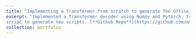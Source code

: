 ```yaml
---
title: "Implementing a Transformer from scratch to generate The Office scripts."
excerpt: "Implemented a Transformer decoder using Numpy and Pytorch, training the model on the complete The Office 
script to generate new scripts. [**Github Repo**](https://github.com/em-floch/dunder-mifflin-generator)"
collection: portfolio
---
```

